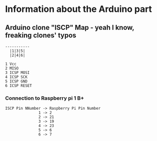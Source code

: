 # Information about the Arduino part
## Arduino clone "ISCP" Map - yeah I know, freaking clones' typos
```
-----------
  |1|3|5|  
  |2|4|6|  
  
1 Vcc  
2 MISO  
3 ICSP MOSI  
4 ICSP SCK  
5 ICSP GND  
6 ICSP RESET  
```

### Connection to Raspberry pi 1 B+ 
```
ISCP Pin NNumber -> Raspberry Pi Pin Number
               1 -> 2  
               2 -> 21  
               3 -> 19  
               4 -> 23  
               5 -> 6  
               6 -> 7  
```
